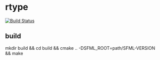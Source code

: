 # rtype
[![Build Status](https://travis-ci.org/polosskevin/rtype.svg?branch=master)](https://travis-ci.org/polosskevin/rtype)
## build
mkdir build && cd build && cmake .. -DSFML_ROOT=path/SFML-VERSION && make
